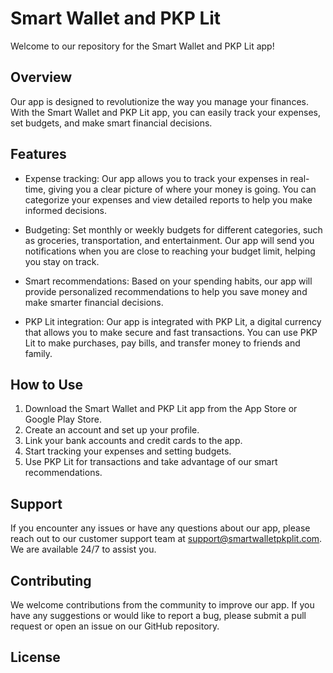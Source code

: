 # Smart Wallet and PKP Lit

Welcome to our repository for the Smart Wallet and PKP Lit app! 

## Overview

Our app is designed to revolutionize the way you manage your finances. With the Smart Wallet and PKP Lit app, you can easily track your expenses, set budgets, and make smart financial decisions. 

## Features

- Expense tracking: Our app allows you to track your expenses in real-time, giving you a clear picture of where your money is going. You can categorize your expenses and view detailed reports to help you make informed decisions.

- Budgeting: Set monthly or weekly budgets for different categories, such as groceries, transportation, and entertainment. Our app will send you notifications when you are close to reaching your budget limit, helping you stay on track.

- Smart recommendations: Based on your spending habits, our app will provide personalized recommendations to help you save money and make smarter financial decisions.

- PKP Lit integration: Our app is integrated with PKP Lit, a digital currency that allows you to make secure and fast transactions. You can use PKP Lit to make purchases, pay bills, and transfer money to friends and family.

## How to Use

1. Download the Smart Wallet and PKP Lit app from the App Store or Google Play Store.
2. Create an account and set up your profile.
3. Link your bank accounts and credit cards to the app.
4. Start tracking your expenses and setting budgets.
5. Use PKP Lit for transactions and take advantage of our smart recommendations.

## Support

If you encounter any issues or have any questions about our app, please reach out to our customer support team at support@smartwalletpkplit.com. We are available 24/7 to assist you.

## Contributing

We welcome contributions from the community to improve our app. If you have any suggestions or would like to report a bug, please submit a pull request or open an issue on our GitHub repository.

## License